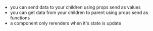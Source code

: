 * you can send data to your children using props send as values
* you can get data from your children  to parent using props send as functions
* a component only rerenders when it's state is update
